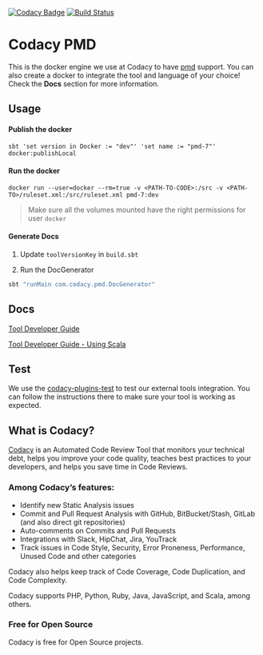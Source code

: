 [![Codacy Badge](https://api.codacy.com/project/badge/Grade/d0f04e048bba4a01a7ef0166bf5b8d32)](https://www.codacy.com/gh/codacy/codacy-pmd?utm_source=github.com&amp;utm_medium=referral&amp;utm_content=codacy/codacy-pmd&amp;utm_campaign=Badge_Grade)
[![Build Status](https://circleci.com/gh/codacy/codacy-pmd.svg?style=shield&circle-token=:circle-token)](https://circleci.com/gh/codacy/codacy-pmd)

# Codacy PMD

This is the docker engine we use at Codacy to have [pmd](https://pmd.github.io/) support.
You can also create a docker to integrate the tool and language of your choice!
Check the **Docs** section for more information.

## Usage

#### Publish the docker

```
sbt 'set version in Docker := "dev"' 'set name := "pmd-7"' docker:publishLocal
```

#### Run the docker

```
docker run --user=docker --rm=true -v <PATH-TO-CODE>:/src -v <PATH-TO>/ruleset.xml:/src/ruleset.xml pmd-7:dev
```
> Make sure all the volumes mounted have the right permissions for user `docker`

#### Generate Docs

1. Update `toolVersionKey` in `build.sbt`

2. Run the DocGenerator
```sh
sbt "runMain com.codacy.pmd.DocGenerator"
```

## Docs

[Tool Developer Guide](https://support.codacy.com/hc/en-us/articles/207994725-Tool-Developer-Guide)

[Tool Developer Guide - Using Scala](https://support.codacy.com/hc/en-us/articles/207280379-Tool-Developer-Guide-Using-Scala)

## Test

We use the [codacy-plugins-test](https://github.com/codacy/codacy-plugins-test) to test our external tools integration.
You can follow the instructions there to make sure your tool is working as expected.

## What is Codacy?

[Codacy](https://www.codacy.com/) is an Automated Code Review Tool that monitors your technical debt, helps you improve your code quality, teaches best practices to your developers, and helps you save time in Code Reviews.

### Among Codacy’s features:

 - Identify new Static Analysis issues
 - Commit and Pull Request Analysis with GitHub, BitBucket/Stash, GitLab (and also direct git repositories)
 - Auto-comments on Commits and Pull Requests
 - Integrations with Slack, HipChat, Jira, YouTrack
 - Track issues in Code Style, Security, Error Proneness, Performance, Unused Code and other categories

Codacy also helps keep track of Code Coverage, Code Duplication, and Code Complexity.

Codacy supports PHP, Python, Ruby, Java, JavaScript, and Scala, among others.

### Free for Open Source

Codacy is free for Open Source projects.
